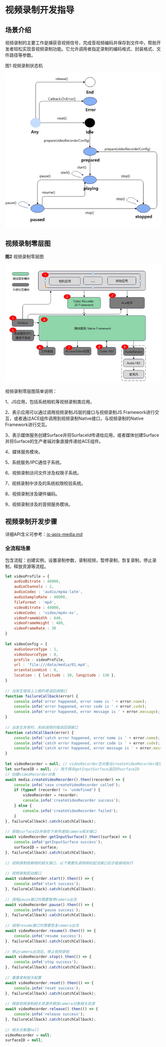 # 视频录制开发指导

## 场景介绍

视频录制的主要工作是捕获音视频信号，完成音视频编码并保存到文件中，帮助开发者轻松实现音视频录制功能。它允许调用者指定录制的编码格式、封装格式、文件路径等参数。

图1 视频录制状态机

![zh-ch_image_video_recorder_state_machine](figures/zh-ch_image_video_recorder_state_machine.jpg)

## 视频录制零层图

**图2** 视频录制零层图

![zh-ch_image_video_recorder_zero](figures/zh-ch_image_video_recorder_zero.jpg)

视频录制零层图简单说明：

1、JS应用，包括系统相机等视频录制类应用。

2、表示应用可以通过调用视频录制JS层的接口与视频录制JS Framework进行交互，或者通过ACE组件调用到视频录制Native接口，与视频录制的Native Framework进行交互。

3、表示媒体服务创建Surface并将SurfaceId传递给应用，或者媒体创建Surface并将Surface的生产者端对象直接传递给ACE组件。

4、媒体服务模块。

5、系统服务/IPC通信子系统。

6、视频录制访问文件涉及权限子系统。

7、视频录制中涉及的系统权限校验系统。

8、视频录制涉及硬件编码。

9、视频录制涉及的音频服务模块。

## 视频录制开发步骤

详细API含义可参考：[js-apis-media.md](../reference/apis/js-apis-media.md)

### 全流程场景

包含流程：创建实例，设置录制参数，录制视频，暂停录制，恢复录制，停止录制，释放资源等流程。

```js
let videoProfile = {
    audioBitrate : 48000,
    audioChannels : 2,
    audioCodec : 'audio/mp4a-latm',
    audioSampleRate : 48000,
    fileFormat : 'mp4',
    videoBitrate : 48000,
    videoCodec : 'video/mp4v-es',
    videoFrameWidth : 640,
    videoFrameHeight : 480,
    videoFrameRate : 30
}

let videoConfig = {
    audioSourceType : 1,
    videoSourceType : 0,
    profile : videoProfile,
    url : 'file:///data/media/01.mp4',
    orientationHint : 0,
    location : { latitude : 30, longitude : 130 },
}
	
// 当发生错误上上报的错误回调接口
function failureCallback(error) {
    console.info('error happened, error name is ' + error.name);
    console.info('error happened, error code is ' + error.code);
    console.info('error happened, error message is ' + error.message);
}
	
// 当发生异常时，系统调用的错误回调接口
function catchCallback(error) {
    console.info('catch error happened, error name is ' + error.name);
    console.info('catch error happened, error code is ' + error.code);
    console.info('catch error happened, error message is ' + error.message);
}
	
let videoRecorder = null; // videoRecorder空对象在createVideoRecorder成功后赋值
let surfaceID = null; // 用于保存getInputSurface返回的surfaceID
// 创建videoRecorder对象
await media.createVideoRecorder().then((recorder) => {
    console.info('case createVideoRecorder called');
    if (typeof (recorder) != 'undefined') {
        videoRecorder = recorder;
        console.info('createVideoRecorder success');
    } else {
        console.info('createVideoRecorder failed');
    }
}, failureCallback).catch(catchCallback);

// 获取surfaceID并保存下来传递给camera相关接口
await videoRecorder.getInputSurface().then((surface) => {
    console.info('getInputSurface success');
    surfaceID = surface;
}, failureCallback).catch(catchCallback);
	
// 视频录制依赖相机相关接口，以下需要先调用相机起流接口后才能继续执行

// 视频录制启动接口
await videoRecorder.start().then(() => {
    console.info('start success');
}, failureCallback).catch(catchCallback);

// 调用pause接口时需要暂停camera出流
await videoRecorder.pause().then(() => {
    console.info('pause success');
}, failureCallback).catch(catchCallback);

// 调用resume接口时需要恢复camera出流
await videoRecorder.resume().then(() => {
    console.info('resume success');
}, failureCallback).catch(catchCallback);

// 停止camera出流后，停止视频录制
await videoRecorder.stop().then(() => {
    console.info('stop success');
}, failureCallback).catch(catchCallback);

// 重置录制相关配置
await videoRecorder.reset().then(() => {
    console.info('reset success');
}, failureCallback).catch(catchCallback);

// 释放视频录制相关资源并释放camera对象相关资源
await videoRecorder.release().then(() => {
    console.info('release success');
}, failureCallback).catch(catchCallback);

// 相关对象置null
videoRecorder = null;
surfaceID = null;
```


